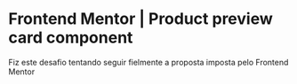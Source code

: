 <h1>Frontend Mentor | Product preview card component</h1>

<p>Fiz este desafio tentando seguir fielmente a proposta imposta pelo Frontend Mentor</p>
